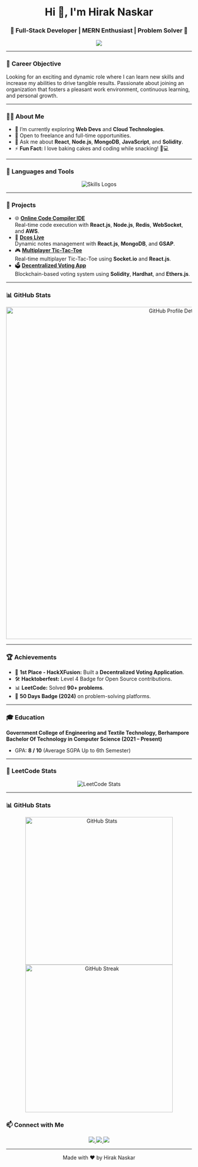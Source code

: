 <!-- Intro Section -->
<h1 align="center">Hi 👋, I'm Hirak Naskar</h1>
<h3 align="center">🚀 Full-Stack Developer | MERN Enthusiast | Problem Solver 🚀</h3>

<p align="center">
  <img src="https://readme-typing-svg.demolab.com?font=Fira+Code&size=24&pause=1000&color=1C7ED6&center=true&vCenter=true&width=435&lines=Welcome+to+my+GitHub!+👨‍💻;Passionate+about+coding+and+learning!;Let's+build+amazing+things+together!">
</p>

---

<!-- Career Objective -->
### 🎯 **Career Objective**
Looking for an exciting and dynamic role where I can learn new skills and increase my abilities to drive tangible results. Passionate about joining an organization that fosters a pleasant work environment, continuous learning, and personal growth.

---

<!-- About Section -->
### 👨‍💻 **About Me**
- 🌱 I’m currently exploring **Web Devs** and **Cloud Technologies**.
- 💼 Open to freelance and full-time opportunities.
- 💬 Ask me about **React**, **Node.js**, **MongoDB**, **JavaScript**, and **Solidity**.
- ⚡ **Fun Fact:** I love baking cakes and coding while snacking! 🎂💻

---

<!-- Skills Section -->
### 🚀 **Languages and Tools**

<p align="center">
  <img src="https://skillicons.dev/icons?i=c,java,javascript,solidity,html,css,react,nextjs,tailwind,nodejs,express,mongodb,aws,firebase,docker,github,postman" alt="Skills Logos" />
</p>

---

<!-- Projects Section -->
### 🌟 **Projects**
- 🌐 **[Online Code Compiler IDE](https://github.com/hiraknaskar/online-compiler)**  
  Real-time code execution with **React.js**, **Node.js**, **Redis**, **WebSocket**, and **AWS**.
- 📝 **[Dcos Live](https://github.com/hiraknaskar/dcos-live)**  
  Dynamic notes management with **React.js**, **MongoDB**, and **GSAP**.
- 🎮 **[Multiplayer Tic-Tac-Toe](https://github.com/hiraknaskar/tic-tac-toe)**  
  Real-time multiplayer Tic-Tac-Toe using **Socket.io** and **React.js**.
- 🗳️ **[Decentralized Voting App](https://github.com/hiraknaskar/decentralized-voting)**  
  Blockchain-based voting system using **Solidity**, **Hardhat**, and **Ethers.js**.

---

<!-- GitHub Stats -->
### 📊 **GitHub Stats**
<p align="center">
  <img src="https://github-profile-summary-cards.vercel.app/api/cards/profile-details?username=hiraknaskar&theme=radical" alt="GitHub Profile Details" width="900"/>
</p>

---

<!-- Achievements Section -->
### 🏆 **Achievements**
- 🥇 **1st Place - HackXFusion:** Built a **Decentralized Voting Application**.
- 🛠️ **Hacktoberfest:** Level 4 Badge for Open Source contributions.
- 📊 **LeetCode:** Solved **90+ problems**.
- 🏅 **50 Days Badge (2024)** on problem-solving platforms.

---

<!-- Education Section -->
### 🎓 **Education**
**Government College of Engineering and Textile Technology, Berhampore**  
**Bachelor Of Technology in Computer Science (2021 – Present)**  
- GPA: **8 / 10** (Average SGPA Up to 6th Semester)

---


<!-- LeetCode Graph -->
### 🧠 **LeetCode Stats**
<p align="center">
  <img src="https://leetcard.jacoblin.cool/hiraknaskar?theme=dark&font=Fira%20Code" alt="LeetCode Stats" />
</p>

---

<!-- GitHub Stats -->
### 📊 **GitHub Stats**
<p align="center">
  <img src="https://github-readme-stats.vercel.app/api?username=hiraknaskar&show_icons=true&theme=radical" alt="GitHub Stats" width="400"/>
  <img src="https://github-readme-streak-stats.herokuapp.com/?user=hiraknaskar&theme=radical" alt="GitHub Streak" width="400"/>
</p>



<!-- Connect With Me -->
### 📫 **Connect with Me**
<p align="center">
  <a href="https://www.linkedin.com/in/hirak-naskar/">
    <img src="https://img.shields.io/badge/-LinkedIn-blue?style=for-the-badge&logo=Linkedin&logoColor=white"/>
  </a>
  <a href="mailto:hiraknaskar100@gmail.com">
    <img src="https://img.shields.io/badge/Email-D14836?style=for-the-badge&logo=gmail&logoColor=white" />
  </a>
  <a href="https://yourwebsite.com">
    <img src="https://img.shields.io/badge/Portfolio-Website-green?style=for-the-badge" />
  </a>
</p>

---

<p align="center">
  Made with ❤️ by Hirak Naskar
</p>
